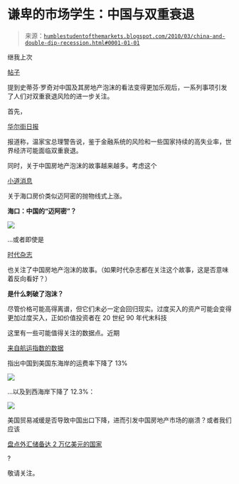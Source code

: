 <!--yml

类别：未分类

日期：2024-05-18 00:36:49

-->

# 谦卑的市场学生：中国与双重衰退

> 来源：[`humblestudentofthemarkets.blogspot.com/2010/03/china-and-double-dip-recession.html#0001-01-01`](https://humblestudentofthemarkets.blogspot.com/2010/03/china-and-double-dip-recession.html#0001-01-01)

继我上次

[帖子](http://humblestudentofthemarkets.blogspot.com/2010/03/perennial-bear-turns-sanguine.html)

提到史蒂芬·罗奇对中国及其房地产泡沫的看法变得更加乐观后，一系列事项引发了人们对双重衰退风险的进一步关注。

首先，

[华尔街日报](http://humblestudentofthemarkets.blogspot.com/2010/03/perennial-bear-turns-sanguine.html)

报道称，温家宝总理警告说，鉴于金融系统的风险和一些国家持续的高失业率，世界经济可能面临双重衰退。

同时，关于中国房地产泡沫的故事越来越多。考虑这个

[小道消息](http://www.businessinsider.com/the-mindblowing-bubble-in-the-miami-of-china-2010-3)

关于海口房价类似迈阿密的抛物线式上涨。

**海口：中国的“迈阿密”？**

![](https://blogger.googleusercontent.com/img/b/R29vZ2xl/AVvXsEhkGY97dB2VkGi22KFW0Q1BeqxxAldnBWxL_jErl9MwTrM9K_AhBm42MFhlsaV_NChby2nyT35hT1WdoduSnswf0fSDs9w0UoYyCZ7emVMYWjd6WrWJSPG7nOn4CG8U9a56OCErdUSQH4rE/s1600-h/haikou.png)

…或者即使是

[时代杂志](http://www.time.com/time/magazine/article/0,9171,1971284,00.html)

也关注了中国房地产泡沫的故事。（如果时代杂志都在关注这个故事，这是否意味着反向看好？）

**是什么刺破了泡沫？**

尽管价格可能高得离谱，但它们未必一定会回归现实。过度买入的资产可能会变得更加过度买入，正如价值投资者在 20 世纪 90 年代末科技

这里有一些可能值得关注的数据点。近期

[来自航运指数的数据](http://www.oilprice.com/article-shipping-indices-highlight-a-potential-commodities-sell-off.html)

指出中国到美国东海岸的运费率下降了 13%

![](https://blogger.googleusercontent.com/img/b/R29vZ2xl/AVvXsEgNaQLFDNe3OswQSsFdTajQBZA29Tp3GUFkOFE5trKLVyX9UTXAPj9ktaS-eNyrMAoZKBZsFSvSsb_KO6_5kUEAfgcMy7GUa4r7YKrVZWvG52OukvBnJp9ebm2BQkaZOrgFkMwZeD0ev7-V/s1600-h/11b.png)

...以及到西海岸下降了 12.3%：

![](https://blogger.googleusercontent.com/img/b/R29vZ2xl/AVvXsEh0trg5cGRfLAZaURr4-nxYulth76NqxTi3gh8Zep8QoHq1dPyA-FEmkmYqjj3VQD4UWfgIoVmMdjvhWSjyRt2mPCi9VqVH5aQOTF2tXJnUsHjSRbu81GMPxeeBTu6PHP5EIrEUJ20_lupL/s1600-h/11c.png)

美国贸易减缓是否导致中国出口下降，进而引发中国房地产市场的崩溃？或者我们应该

[盘点外汇储备达 2 万亿美元的国家](http://www.nytimes.com/2010/01/13/opinion/13friedman.html)

?

敬请关注。
